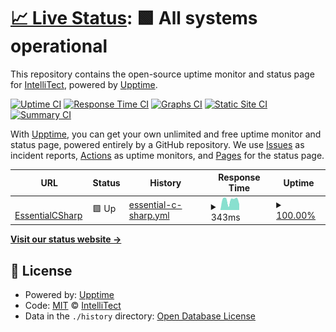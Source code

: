 # [📈 Live Status](https://IntelliTect.github.io/EssentialCSharp.Status): <!--live status--> **🟩 All systems operational**

This repository contains the open-source uptime monitor and status page for [IntelliTect](https://intellitect.com/), powered by [Upptime](https://github.com/upptime/upptime).

[![Uptime CI](https://github.com/IntelliTect/EssentialCSharp.Status/workflows/Uptime%20CI/badge.svg)](https://github.com/IntelliTect/EssentialCSharp.Status/actions?query=workflow%3A%22Uptime+CI%22)
[![Response Time CI](https://github.com/IntelliTect/EssentialCSharp.Status/workflows/Response%20Time%20CI/badge.svg)](https://github.com/IntelliTect/EssentialCSharp.Status/actions?query=workflow%3A%22Response+Time+CI%22)
[![Graphs CI](https://github.com/IntelliTect/EssentialCSharp.Status/workflows/Graphs%20CI/badge.svg)](https://github.com/IntelliTect/EssentialCSharp.Status/actions?query=workflow%3A%22Graphs+CI%22)
[![Static Site CI](https://github.com/IntelliTect/EssentialCSharp.Status/workflows/Static%20Site%20CI/badge.svg)](https://github.com/IntelliTect/EssentialCSharp.Status/actions?query=workflow%3A%22Static+Site+CI%22)
[![Summary CI](https://github.com/IntelliTect/EssentialCSharp.Status/workflows/Summary%20CI/badge.svg)](https://github.com/IntelliTect/EssentialCSharp.Status/actions?query=workflow%3A%22Summary+CI%22)

With [Upptime](https://upptime.js.org), you can get your own unlimited and free uptime monitor and status page, powered entirely by a GitHub repository. We use [Issues](https://github.com/IntelliTect/EssentialCSharp.Status/issues) as incident reports, [Actions](https://github.com/IntelliTect/EssentialCSharp.Status/actions) as uptime monitors, and [Pages](https://IntelliTect.github.io/EssentialCSharp.Status) for the status page.

<!--start: status pages-->
<!-- This summary is generated by Upptime (https://github.com/upptime/upptime) -->
<!-- Do not edit this manually, your changes will be overwritten -->
<!-- prettier-ignore -->
| URL | Status | History | Response Time | Uptime |
| --- | ------ | ------- | ------------- | ------ |
| <img alt="" src="https://icons.duckduckgo.com/ip3/essentialcsharp.com.ico" height="13"> [EssentialCSharp](https://essentialcsharp.com/) | 🟩 Up | [essential-c-sharp.yml](https://github.com/EssentialCSharp/EssentialCSharp.Status/commits/HEAD/history/essential-c-sharp.yml) | <details><summary><img alt="Response time graph" src="./graphs/essential-c-sharp/response-time-week.png" height="20"> 343ms</summary><br><a href="https://EssentialCSharp.github.io/EssentialCSharp.Status/history/essential-c-sharp"><img alt="Response time 422" src="https://img.shields.io/endpoint?url=https%3A%2F%2Fraw.githubusercontent.com%2FEssentialCSharp%2FEssentialCSharp.Status%2FHEAD%2Fapi%2Fessential-c-sharp%2Fresponse-time.json"></a><br><a href="https://EssentialCSharp.github.io/EssentialCSharp.Status/history/essential-c-sharp"><img alt="24-hour response time 205" src="https://img.shields.io/endpoint?url=https%3A%2F%2Fraw.githubusercontent.com%2FEssentialCSharp%2FEssentialCSharp.Status%2FHEAD%2Fapi%2Fessential-c-sharp%2Fresponse-time-day.json"></a><br><a href="https://EssentialCSharp.github.io/EssentialCSharp.Status/history/essential-c-sharp"><img alt="7-day response time 343" src="https://img.shields.io/endpoint?url=https%3A%2F%2Fraw.githubusercontent.com%2FEssentialCSharp%2FEssentialCSharp.Status%2FHEAD%2Fapi%2Fessential-c-sharp%2Fresponse-time-week.json"></a><br><a href="https://EssentialCSharp.github.io/EssentialCSharp.Status/history/essential-c-sharp"><img alt="30-day response time 291" src="https://img.shields.io/endpoint?url=https%3A%2F%2Fraw.githubusercontent.com%2FEssentialCSharp%2FEssentialCSharp.Status%2FHEAD%2Fapi%2Fessential-c-sharp%2Fresponse-time-month.json"></a><br><a href="https://EssentialCSharp.github.io/EssentialCSharp.Status/history/essential-c-sharp"><img alt="1-year response time 416" src="https://img.shields.io/endpoint?url=https%3A%2F%2Fraw.githubusercontent.com%2FEssentialCSharp%2FEssentialCSharp.Status%2FHEAD%2Fapi%2Fessential-c-sharp%2Fresponse-time-year.json"></a></details> | <details><summary><a href="https://EssentialCSharp.github.io/EssentialCSharp.Status/history/essential-c-sharp">100.00%</a></summary><a href="https://EssentialCSharp.github.io/EssentialCSharp.Status/history/essential-c-sharp"><img alt="All-time uptime 99.99%" src="https://img.shields.io/endpoint?url=https%3A%2F%2Fraw.githubusercontent.com%2FEssentialCSharp%2FEssentialCSharp.Status%2FHEAD%2Fapi%2Fessential-c-sharp%2Fuptime.json"></a><br><a href="https://EssentialCSharp.github.io/EssentialCSharp.Status/history/essential-c-sharp"><img alt="24-hour uptime 100.00%" src="https://img.shields.io/endpoint?url=https%3A%2F%2Fraw.githubusercontent.com%2FEssentialCSharp%2FEssentialCSharp.Status%2FHEAD%2Fapi%2Fessential-c-sharp%2Fuptime-day.json"></a><br><a href="https://EssentialCSharp.github.io/EssentialCSharp.Status/history/essential-c-sharp"><img alt="7-day uptime 100.00%" src="https://img.shields.io/endpoint?url=https%3A%2F%2Fraw.githubusercontent.com%2FEssentialCSharp%2FEssentialCSharp.Status%2FHEAD%2Fapi%2Fessential-c-sharp%2Fuptime-week.json"></a><br><a href="https://EssentialCSharp.github.io/EssentialCSharp.Status/history/essential-c-sharp"><img alt="30-day uptime 100.00%" src="https://img.shields.io/endpoint?url=https%3A%2F%2Fraw.githubusercontent.com%2FEssentialCSharp%2FEssentialCSharp.Status%2FHEAD%2Fapi%2Fessential-c-sharp%2Fuptime-month.json"></a><br><a href="https://EssentialCSharp.github.io/EssentialCSharp.Status/history/essential-c-sharp"><img alt="1-year uptime 99.99%" src="https://img.shields.io/endpoint?url=https%3A%2F%2Fraw.githubusercontent.com%2FEssentialCSharp%2FEssentialCSharp.Status%2FHEAD%2Fapi%2Fessential-c-sharp%2Fuptime-year.json"></a></details>

<!--end: status pages-->

[**Visit our status website →**](https://IntelliTect.github.io/EssentialCSharp.Status)

## 📄 License

- Powered by: [Upptime](https://github.com/upptime/upptime)
- Code: [MIT](./LICENSE) © [IntelliTect](https://intellitect.com/)
- Data in the `./history` directory: [Open Database License](https://opendatacommons.org/licenses/odbl/1-0/)
